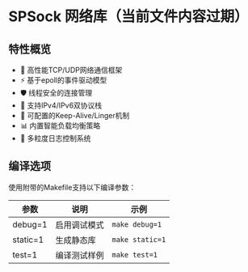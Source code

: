 # SPSock 网络库（当前文件内容过期）

## 特性概览

- 🚀 高性能TCP/UDP网络通信框架
- ⚡ 基于epoll的事件驱动模型
- 🛡️ 线程安全的连接管理
- 🔧 支持IPv4/IPv6双协议栈
- 🔌 可配置的Keep-Alive/Linger机制
- 📊 内置智能负载均衡策略
- 📝 多粒度日志控制系统

## 编译选项

使用附带的Makefile支持以下编译参数：

| 参数       | 说明                      | 示例                 |
|------------|---------------------------|----------------------|
| debug=1    | 启用调试模式              | `make debug=1`       |
| static=1   | 生成静态库                | `make static=1`      |
| test=1     | 编译测试样例              | `make test=1`        |

